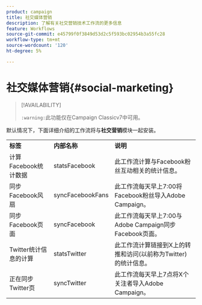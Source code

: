 ```yaml
---
product: campaign
title: 社交媒体营销
description: 了解有关社交营销技术工作流的更多信息
feature: Workflows
source-git-commit: e45799f0f3849d53d2c5f593bc02954b3a55fc28
workflow-type: tm+mt
source-wordcount: '120'
ht-degree: 5%

---
```



# 社交媒体营销{#social-marketing}



>[!AVAILABILITY]
>
>`:warning:`此功能仅在Campaign Classicv7中可用。

默认情况下，下面详细介绍的工作流将与&#x200B;**社交营销**&#x200B;模块一起安装。

<table> 
 <tbody> 
  <tr> 
   <td> <strong>标签</strong><br /> </td> 
   <td> <strong>内部名称</strong><br /> </td> 
   <td> <strong>说明</strong><br /> </td> 
  </tr> 
  <tr> 
   <td> <span class="uicontrol">计算Facebook统计数据</span> <br /> </td> 
   <td> <span class="uicontrol">statsFacebook</span> <br /> </td> 
   <td> 此工作流计算与Facebook粉丝互动相关的统计信息。<br /> </td> 
  </tr> 
  <tr> 
   <td> <span class="uicontrol">同步Facebook风扇</span> <br /> </td> 
   <td> <span class="uicontrol">syncFacebookFans</span> <br /> </td> 
   <td> 此工作流每天早上7:00将Facebook粉丝导入Adobe Campaign。<br /> </td> 
  </tr> 
  <tr> 
   <td> <span class="uicontrol">同步Facebook页面</span> <br /> </td> 
   <td> <span class="uicontrol">syncFacebook</span> <br /> </td> 
   <td> 此工作流每天早上7:00与Adobe Campaign同步Facebook页面。<br /> </td> 
  </tr> 
  <tr> 
   <td> <span class="uicontrol">Twitter统计信息的计算</span> <br /> </td> 
   <td> <span class="uicontrol">statsTwitter</span> <br /> </td> 
   <td> 此工作流计算链接到X上的转推和访问(以前称为Twitter)的统计信息。<br /> </td> 
  </tr> 
  <tr> 
   <td> <span class="uicontrol">正在同步Twitter页</span> <br /> </td> 
   <td> <span class="uicontrol">syncTwitter</span> <br /> </td> 
   <td> 此工作流每天早上7点将X个关注者导入Adobe Campaign。<br /> </td> 
  </tr> 
 </tbody> 
</table>

